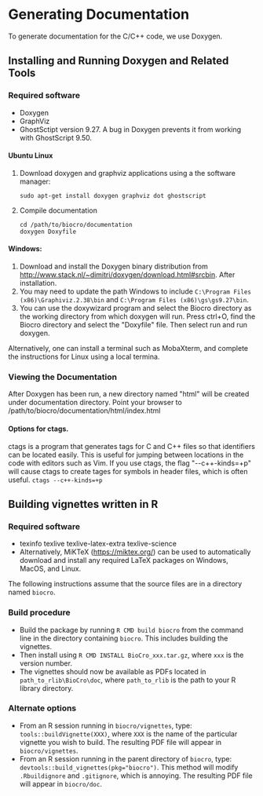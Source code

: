 # Generating Documentation
To generate documentation for the C/C++ code, we use Doxygen.

## Installing and Running Doxygen and Related Tools

### Required software
- Doxygen
- GraphViz
- GhostSctipt version 9.27. A bug in Doxygen prevents it from working with GhostScript 9.50.

#### Ubuntu Linux
1. Download doxygen and graphviz applications using a the software manager:
    ```
    sudo apt-get install doxygen graphviz dot ghostscript
    ```

2. Compile documentation
    ```
    cd /path/to/biocro/documentation
    doxygen Doxyfile
    ```

####  Windows: 
1. Download and install the Doxygen binary distribution from <http://www.stack.nl/~dimitri/doxygen/download.html#srcbin>. After installation.
2. You may need to update the path Windows to include `C:\Program Files (x86)\Graphiviz.2.38\bin` and `C:\Program Files (x86)\gs\gs9.27\bin`.
3. You can use the doxywizard program and select the Biocro directory as the working directory from which doxygen will run. Press ctrl+O, find the Biocro directory and select the "Doxyfile" file. Then select run and run doxygen.

Alternatively, one can install a terminal such as MobaXterm, and complete the instructions for Linux using a local termina.

### Viewing the Documentation
After Doxygen has been run, a new directory named "html" will be created under documentation directory.  Point your browser to /path/to/biocro/documentation/html/index.html

#### Options for ctags.
ctags is a program that generates tags for C and C++ files so that identifiers can be located easily.
This is useful for jumping between locations in the code with editors such as Vim.
If you use ctags, the flag "--c++-kinds=+p" will cause ctags to create tages for symbols in header files, which is often useful.
    ```
    ctags --c++-kinds=+p
    ```

## Building vignettes written in R

### Required software
- texinfo texlive texlive-latex-extra texlive-science
- Alternatively, MiKTeX (<https://miktex.org/>) can be used to automatically download and install any required LaTeX packages on Windows, MacOS, and Linux.

The following instructions assume that the source files are in a directory named `biocro`.

### Build procedure
- Build the package by running `R CMD build biocro` from the command line in the directory containing `biocro`. This includes building the vignettes.
- Then install using `R CMD INSTALL BioCro_xxx.tar.gz`, where `xxx` is the version number.
- The vignettes should now be available as PDFs located in `path_to_rlib\BioCro\doc`, where `path_to_rlib` is the path to your R library directory.

### Alternate options
- From an R session running in `biocro/vignettes`, type: `tools::buildVignette(XXX)`, where `XXX` is the name of the particular vignette you wish to build. The resulting PDF file will appear in `biocro/vignettes`.
- From an R session running in the parent directory of `biocro`, type: `devtools::build_vignettes(pkg="biocro")`. This method will modify `.Rbuildignore` and `.gitignore`, which is annoying. The resulting PDF file will appear in `biocro/doc`.